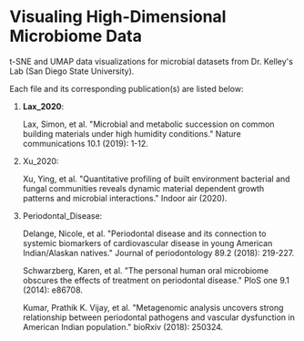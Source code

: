 # Visualing High-Dimensional Microbiome Data
t-SNE and UMAP data visualizations for microbial datasets from Dr. Kelley's Lab (San Diego State University).

Each file and its corresponding publication(s) are listed below:

1) <b>Lax_2020</b>:
   
   Lax, Simon, et al. "Microbial and metabolic succession on common building materials under high humidity conditions." Nature communications 10.1       (2019): 1-12.
   
2) Xu_2020:
   
   Xu, Ying, et al. "Quantitative profiling of built environment bacterial and fungal communities reveals dynamic material dependent growth             patterns and microbial interactions." Indoor air (2020).
   
3) Periodontal_Disease:
   
   Delange, Nicole, et al. "Periodontal disease and its connection to systemic biomarkers of cardiovascular disease in young American                   Indian/Alaskan natives." Journal of periodontology 89.2 (2018): 219-227.
   
   Schwarzberg, Karen, et al. "The personal human oral microbiome obscures the effects of treatment on periodontal disease." PloS one 9.1 (2014):       e86708.
   
   Kumar, Prathik K. Vijay, et al. "Metagenomic analysis uncovers strong relationship between periodontal pathogens and vascular dysfunction in         American Indian population." bioRxiv (2018): 250324.

